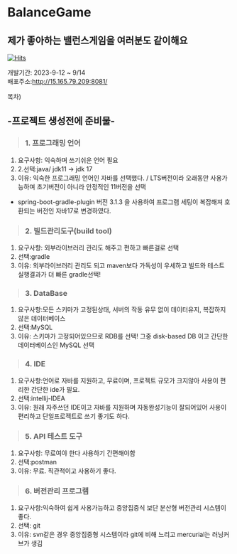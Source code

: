 # BalanceGame
## 제가 좋아하는 밸런스게임을 여러분도 같이해요
[![Hits](https://hits.seeyoufarm.com/api/count/incr/badge.svg?url=https%3A%2F%2Fgithub.com%2Fdorameme%2FBalanceGame&count_bg=%23000000&title_bg=%23FF0000&icon=&icon_color=%23FFFDFD&title=hits&edge_flat=false)](https://hits.seeyoufarm.com)


개발기간: 2023-9-12 ~ 9/14     
배포주소:http://15.165.79.209:8081/

목차) 

## -프로젝트 생성전에 준비물-

>### 1. 프로그래밍 언어 
1. 요구사항: 익숙하며 쓰기쉬운 언어 필요 
2. 2.선택:java/ jdk11 -> jdk 17
3. 이유: 익숙한 프로그래밍 언어인 자바를 선택했다. / LTS버전이라 오래동안 사용가능하며 초기버전이 아니라 안정적인 11버전을 선택
+  spring-boot-gradle-plugin 버전 3.1.3 을 사용하여 프로그램 세팅이 복잡해져 호환되는 버전인 자바17로 변경하였다.
 
>### 2. 빌드관리도구(build tool)
1. 요구사항: 외부라이브러리 관리도 해주고 편하고 빠른걸로 선택
2. 선택:gradle
3. 이유: 외부라이브러리 관리도 되고 maven보다 가독성이 우세하고
빌드와 테스트 실행결과가 더 빠른 gradle선택!

>### 3. DataBase
1. 요구사항:모든 스키마가 고정된상태, 서버의 작동 유무 없이 데이터유지, 복잡하지 않은 데이터베이스
2. 선택:MySQL
3. 이유:
스키마가 고정되어있으므로 RDB를 선택!
그중 disk-based DB 이고 간단한 데이터베이스인 MySQL 선택

>### 4. IDE
1. 요구사항:언어로 자바를 지원하고, 무료이며, 프로젝트 규모가 크지않아 사용이 편리한 간단한 ide가 필요.
2. 선택:intellij-IDEA
3. 이유: 원래 자주쓰던 IDE이고  자바를 지원하며 자동완성기능이 잘되어있어 사용이 편리하고 단일프로젝트로 쓰기 좋기도 하다.

>### 5. API 테스트 도구
1. 요구사항:	무료여야 한다 사용하기 간편해야함
2. 선택:postman
3. 이유: 무료.  직관적이고 사용하기 좋다.

>### 6. 버전관리 프로그램
1. 요구사항:익숙하여 쉽게 사용가능하고 중앙집중식 보단 분산형 버전관리 시스템이 좋다.
2. 선택: git
3. 이유: svn같은 경우 중앙집중형 시스템이라 git에 비해 느리고 mercurial는 러닝커브가 생김


